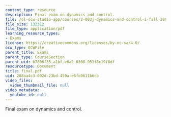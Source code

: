 ```yaml
---
content_type: resource
description: Final exam on dynamics and control.
file: /ol-ocw-studio-app/courses/2-003j-dynamics-and-control-i-fall-2007/208aa4c3002d23bd450ae6fc0611b6cb_final.pdf
file_size: 132312
file_type: application/pdf
learning_resource_types:
- Exams
license: https://creativecommons.org/licenses/by-nc-sa/4.0/
ocw_type: OCWFile
parent_title: Exams
parent_type: CourseSection
parent_uid: b7806f35-a1bf-e6a2-0308-951f8c19f8df
resourcetype: Document
title: final.pdf
uid: 208aa4c3-002d-23bd-450a-e6fc0611b6cb
video_files:
  video_thumbnail_file: null
video_metadata:
  youtube_id: null
---
```

Final exam on dynamics and control.
